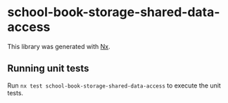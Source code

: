 # school-book-storage-shared-data-access

This library was generated with [Nx](https://nx.dev).

## Running unit tests

Run `nx test school-book-storage-shared-data-access` to execute the unit tests.
